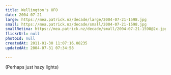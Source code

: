 ```yaml
---
title: Wellington's UFO
date: 2004-07-21
large: https://mea.patrick.nz/decade/large/2004-07-21-1598.jpg
small: https://mea.patrick.nz/decade/small/2004-07-21-1598.jpg
smallRetina: https://mea.patrick.nz/decade/small/2004-07-21-1598@2x.jpg
flickrUrl: null
photoId: null
createdAt: 2011-01-30 11:07:16.08235
updatedAt: 2004-07-31 07:34:58

---
```

(Perhaps just hazy lights)
